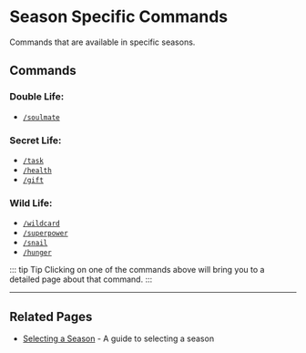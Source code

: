 # Season Specific Commands
Commands that are available in specific seasons.

## Commands
### Double Life:
- [`/soulmate`](/commands/detailed/soulmate)
### Secret Life:
- [`/task`](/commands/detailed/task)
- [`/health`](/commands/detailed/health)
- [`/gift`](/commands/detailed/gift)
### Wild Life:
- [`/wildcard`](/commands/detailed/wildcard)
- [`/superpower`](/commands/detailed/superpower)
- [`/snail`](/commands/detailed/snail)
- [`/hunger`](/commands/detailed/hunger)

::: tip Tip
Clicking on one of the commands above will bring you to a detailed page about that command.
:::

---

## Related Pages

- [Selecting a Season](/guide/selecting-season) - A guide to selecting a season